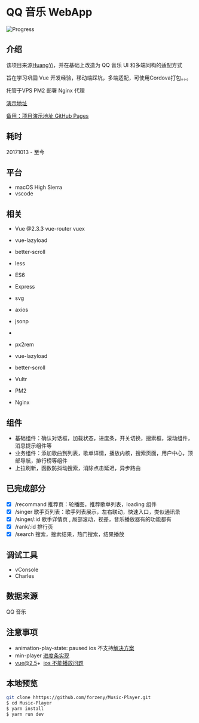 # QQ 音乐 WebApp

![Progress](http://progressed.io/bar/80?title=completed)

## 介绍

该项目来源[HuangYi](https://github.com/ustbhuangyi)，并在基础上改造为 QQ 音乐 UI 和多端同构的适配方式

旨在学习巩固 Vue 开发经验，移动端踩坑，多端适配，可使用Cordova打包。。。

托管于VPS PM2 部署 Nginx 代理

[演示地址](http://45.77.79.163/Music)

[备用：项目演示地址 GitHub Pages](https://forzeny.github.io/Music-Player/dist/#/recommend)

## 耗时

20171013 - 至今

## 平台

* macOS High Sierra
* vscode

## 相关


* Vue @2.3.3 vue-router vuex
* vue-lazyload
* better-scroll
* less
* ES6
* Express
* svg
* axios
* jsonp
* ~~~lib-flexbile~~~ amfe-flexible@2.0
* px2rem
* vue-lazyload
* better-scroll


* Vultr
* PM2
* Nginx

## 组件

* 基础组件：确认对话框，加载状态，进度条，开关切换，搜索框，滚动组件，消息提示组件等
* 业务组件：添加歌曲到列表，歌单详情，播放内核，搜索页面，用户中心，顶部导航，排行榜等组件
* 上拉刷新，函数防抖动搜索，消除点击延迟，异步路由

## 已完成部分

* [x] /recommand 推荐页：轮播图，推荐歌单列表，loading 组件
* [x] /singer 歌手页列表：歌手列表展示，左右联动，快速入口，类似通讯录
* [x] /singer/:id 歌手详情页 , 局部滚动，视差，音乐播放器有的功能都有
* [x] /rank/:id 排行页
* [x] /search 搜索，搜索结果，热门搜索，结果播放

## 调试工具

* vConsole
* Charles

## 数据来源

QQ 音乐

## 注意事项

* animation-play-state: paused ios 不支持[解决方案](https://codepen.io/HaoyCn/pen/BZZrLd)
* min-player [进度条实现](https://codepen.io/xgad/post/svg-radial-progress-meters)
* vue@2.5+  [ios 不能播放问题](https://github.com/DDFE/DDFE-blog/issues/24)
## 本地预览

```bash
git clone hhttps://github.com/forzeny/Music-Player.git
$ cd Music-Player
$ yarn install
$ yarn run dev
```
